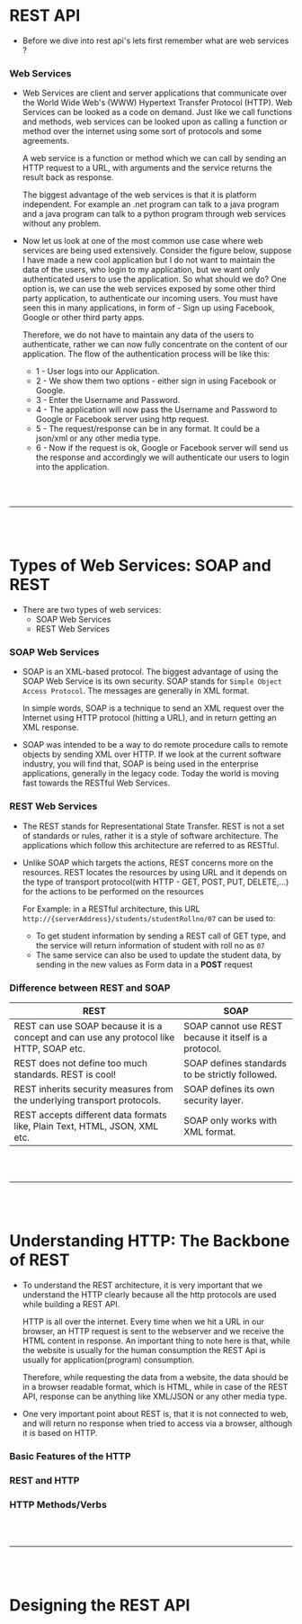 # REST API

- Before we dive into rest api's lets first remember what are web services ?

### Web Services

- Web Services are client and server applications that communicate over the World Wide Web's (WWW) Hypertext Transfer Protocol (HTTP). Web Services can be looked as a code on demand. Just like we call functions and methods, web services can be looked upon as calling a function or method over the internet using some sort of protocols and some agreements.

  A web service is a function or method which we can call by sending an HTTP request to a URL, with arguments and the service   returns the result back as response.
  
  The biggest advantage of the web services is that it is platform independent. For example an .net program can talk to a java program and a java program can talk to a python program through web services without any problem.
  
- Now let us look at one of the most common use case where web services are being used extensively. Consider the figure below, suppose I have made a new cool application but I do not want to maintain the data of the users, who login to my application, but we want only authenticated users to use the application. So what should we do? One option is, we can use the web services exposed by some other third party application, to authenticate our incoming users. You must have seen this in many applications, in form of - Sign up using Facebook, Google or other third party apps. 

  Therefore, we do not have to maintain any data of the users to authenticate, rather we can now fully concentrate on the content of our application. The flow of the authentication process will be like this:
  
  - 1 - User logs into our Application.
  - 2 - We show them two options - either sign in using Facebook or Google.
  - 3 - Enter the Username and Password.
  - 4 - The application will now pass the Username and Password to Google or Facebook server using http request.
  - 5 - The request/response can be in any format. It could be a json/xml or any other media type.
  - 6 - Now if the request is ok, Google or Facebook server will send us the response and accordingly we will authenticate our users to login into the application.

  
<br>
<br>

---

<br>
<br>

# Types of Web Services: SOAP and REST

- There are two types of web services:
  - SOAP Web Services
  - REST Web Services

### SOAP Web Services

- SOAP is an XML-based protocol. The biggest advantage of using the SOAP Web Service is its own security. SOAP stands for `Simple Object Access Protocol`. The messages are generally in XML format.
  
  In simple words, SOAP is a technique to send an XML request over the Internet using HTTP protocol (hitting a URL), and in return getting an XML response.
  
- SOAP was intended to be a way to do remote procedure calls to remote objects by sending XML over HTTP. If we look at the current software industry, you will find that, SOAP is being used in the enterprise applications, generally in the legacy code. Today the world is moving fast towards the RESTful Web Services.

### REST Web Services

- The REST stands for Representational State Transfer. REST is not a set of standards or rules, rather it is a style of software architecture. The applications which follow this architecture are referred to as RESTful.

- Unlike SOAP which targets the actions, REST concerns more on the resources. REST locates the resources by using URL and it depends on the type of transport protocol(with HTTP - GET, POST, PUT, DELETE,...) for the actions to be performed on the resources
  
  For Example: in a RESTful architecture, this URL `http://{serverAddress}/students/studentRollno/07` can be used to:
    - To get student information by sending a REST call of GET type, and the service will return information of student with roll no as `07`
    - The same service can also be used to update the student data, by sending in the new values as Form data in a __POST__ request

### Difference between REST and SOAP

| REST | SOAP |
| -- | -- |
|REST can use SOAP because it is a concept and can use any protocol like HTTP, SOAP etc.|SOAP cannot use REST because it itself is a protocol.|
|REST does not define too much standards. REST is cool! | SOAP defines standards to be strictly followed. |
|REST inherits security measures from the underlying transport protocols.| SOAP defines its own security layer.|
|REST accepts different data formats like, Plain Text, HTML, JSON, XML etc.| SOAP only works with XML format. |

<br>
<br>

---

<br>
<br>

# Understanding HTTP: The Backbone of REST

- To understand the REST architecture, it is very important that we understand the HTTP clearly because all the http protocols are used while building a REST API.
  
  HTTP is all over the internet. Every time when we hit a URL in our browser, an HTTP request is sent to the webserver and we receive the HTML content in response. An important thing to note here is that, while the website is usually for the human consumption the REST Api is usually for application(program) consumption. 
  
  Therefore, while requesting the data from a website, the data should be in a browser readable format, which is HTML, while in case of the REST API, response can be anything like XML/JSON or any other media type.
  
- One very important point about REST is, that it is not connected to web, and will return no response when tried to access via a browser, although it is based on HTTP.

### Basic Features of the HTTP

### REST and HTTP

### HTTP Methods/Verbs

<br>
<br>

---

<br>
<br>

# Designing the REST API
